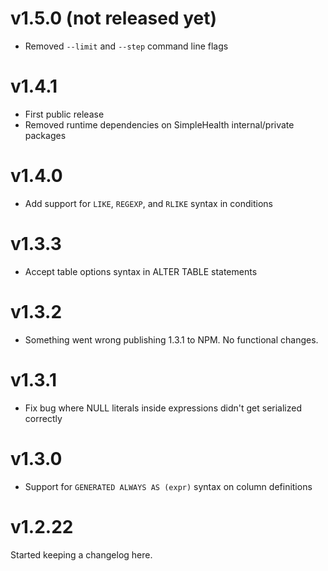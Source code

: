 # v1.5.0 (not released yet)

* Removed `--limit` and `--step` command line flags


# v1.4.1

* First public release
* Removed runtime dependencies on SimpleHealth internal/private packages


# v1.4.0

* Add support for `LIKE`, `REGEXP`, and `RLIKE` syntax in conditions


# v1.3.3

* Accept table options syntax in ALTER TABLE statements


# v1.3.2

* Something went wrong publishing 1.3.1 to NPM.  No functional changes.


# v1.3.1

* Fix bug where NULL literals inside expressions didn't get serialized
  correctly


# v1.3.0

* Support for `GENERATED ALWAYS AS (expr)` syntax on column definitions


# v1.2.22

Started keeping a changelog here.
